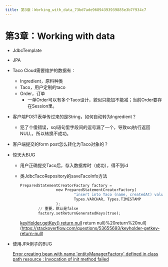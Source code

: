 ```yaml
---
title: 第3章：Working_with_data_73bd7ade96894393939885e3b7f934c7
---
```


# 第3章：Working with data

- JdbcTemplate
- JPA
- Taco Cloud需要维护的数据有：
    - Ingredient，原料种类
    - Taco，用户定制的taco
    - Order，订单
        - 一单Order可以有多个Taco设计，貌似只能加不能减；当前Order要存在Session里。
- 客户端POST表单传过来的是String，如何自动转为Ingredient？
    - 犯了个傻错误，sql语句里字段间的逗号漏了一个，导致sql执行返回NULL，所以转换不成功。
- 客户端提交的form post怎么转化为Taco对象的？
- 惊天大BUG
    - 用户正确提交Taco后，存入数据库时（成功），得不到id
    - 类JdbcTacoRepository的saveTacoInfo方法
        
        ```python
        PreparedStatementCreatorFactory factory =
                        new PreparedStatementCreatorFactory(
                                "insert into Taco (name, createdAt) values (?, ?)",
                                Types.VARCHAR, Types.TIMESTAMP
                        );
                // 重要，默认是false
                factory.setReturnGeneratedKeys(true);
        ```
        
        [keyHolder.getKey() return null]() return null)%20return%20null](https://stackoverflow.com/questions/53655693/keyholder-getkey-return-null)
        
- 使用JPA例子的BUG
    
    [Error creating bean with name 'entityManagerFactory' defined in class path resource : Invocation of init method failed](https://stackoverflow.com/questions/40058001/error-creating-bean-with-name-entitymanagerfactory-defined-in-class-path-resou)